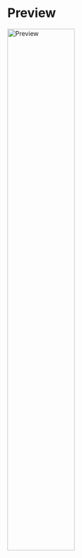
# Preview
<p align="left">
  <img src="https://i.imgur.com/R54cEFL.png" alt="Preview" width="55%"/>
</p>
